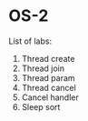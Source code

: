 # OS-2
List of labs:  
1. Thread create
2. Thread join  
3. Thread param  
4. Thread cancel  
5. Cancel handler  
6. Sleep sort